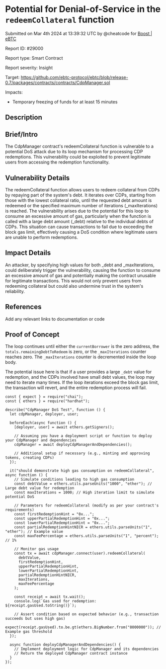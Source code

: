 
# Potential for Denial-of-Service in the `redeemCollateral` function

Submitted on Mar 4th 2024 at 13:39:32 UTC by @cheatcode for [Boost | eBTC](https://immunefi.com/bounty/ebtc-boost/)

Report ID: #29000

Report type: Smart Contract

Report severity: Insight

Target: https://github.com/ebtc-protocol/ebtc/blob/release-0.7/packages/contracts/contracts/CdpManager.sol

Impacts:
- Temporary freezing of funds for at least 15 minutes

## Description
## Brief/Intro
The CdpManager contract's redeemCollateral function is vulnerable to a potential DoS attack due to its loop mechanism for processing CDP redemptions. This vulnerability could be exploited to prevent legitimate users from accessing the redemption functionality.

## Vulnerability Details
The redeemCollateral function allows users to redeem collateral from CDPs by repaying part of the system's debt. It iterates over CDPs, starting from those with the lowest collateral ratio, until the requested debt amount is redeemed or the specified maximum number of iterations (_maxIterations) is reached. The vulnerability arises due to the potential for this loop to consume an excessive amount of gas, particularly when the function is called with a large debt amount (_debt) relative to the individual debts of CDPs. This situation can cause transactions to fail due to exceeding the block gas limit, effectively causing a DoS condition where legitimate users are unable to perform redemptions.

## Impact Details
An attacker, by specifying high values for both _debt and _maxIterations, could deliberately trigger the vulnerability, causing the function to consume an excessive amount of gas and potentially making the contract unusable for legitimate transactions. This would not only prevent users from redeeming collateral but could also undermine trust in the system's reliability.

## References
Add any relevant links to documentation or code



## Proof of Concept
The loop continues until either the `currentBorrower` is the zero address, the `totals.remainingDebtToRedeem` is zero, or the `_maxIterations` counter reaches zero. The `_maxIterations` counter is decremented inside the loop body.

The potential issue here is that if a user provides a large `_debt` value for redemption, and the CDPs involved have small debt values, the loop may need to iterate many times. If the loop iterations exceed the block gas limit, the transaction will revert, and the entire redemption process will fail.

```solidity
const { expect } = require("chai");
const { ethers } = require("hardhat");

describe("CdpManager DoS Test", function () {
  let cdpManager, deployer, user;

  beforeEach(async function () {
    [deployer, user] = await ethers.getSigners();

    // Assuming you have a deployment script or function to deploy your CdpManager and dependencies
    cdpManager = await deployCdpManagerAndDependencies();

    // Additional setup if necessary (e.g., minting and approving tokens, creating CDPs)
  });

  it("should demonstrate high gas consumption on redeemCollateral", async function () {
    // Simulate conditions leading to high gas consumption
    const debtValue = ethers.utils.parseUnits("1000", "ether"); // Large debt value for redemption
    const maxIterations = 1000; // High iteration limit to simulate potential DoS

    // Parameters for redeemCollateral (modify as per your contract's requirements)
    const firstRedemptionHint = "0x...";
    const upperPartialRedemptionHint = "0x...";
    const lowerPartialRedemptionHint = "0x...";
    const partialRedemptionHintNICR = ethers.utils.parseUnits("1", "ether"); // Example value
    const maxFeePercentage = ethers.utils.parseUnits("1", "percent"); // 1%

    // Monitor gas usage
    const tx = await cdpManager.connect(user).redeemCollateral(
      debtValue,
      firstRedemptionHint,
      upperPartialRedemptionHint,
      lowerPartialRedemptionHint,
      partialRedemptionHintNICR,
      maxIterations,
      maxFeePercentage
    );

    const receipt = await tx.wait();
    console.log(`Gas used for redemption: ${receipt.gasUsed.toString()}`);

    // Assert condition based on expected behavior (e.g., transaction succeeds but uses high gas)
    expect(receipt.gasUsed).to.be.gt(ethers.BigNumber.from("8000000")); // Example gas threshold
  });

  async function deployCdpManagerAndDependencies() {
    // Implement deployment logic for CdpManager and its dependencies
    // Return the deployed CdpManager contract instance
  }
});

```